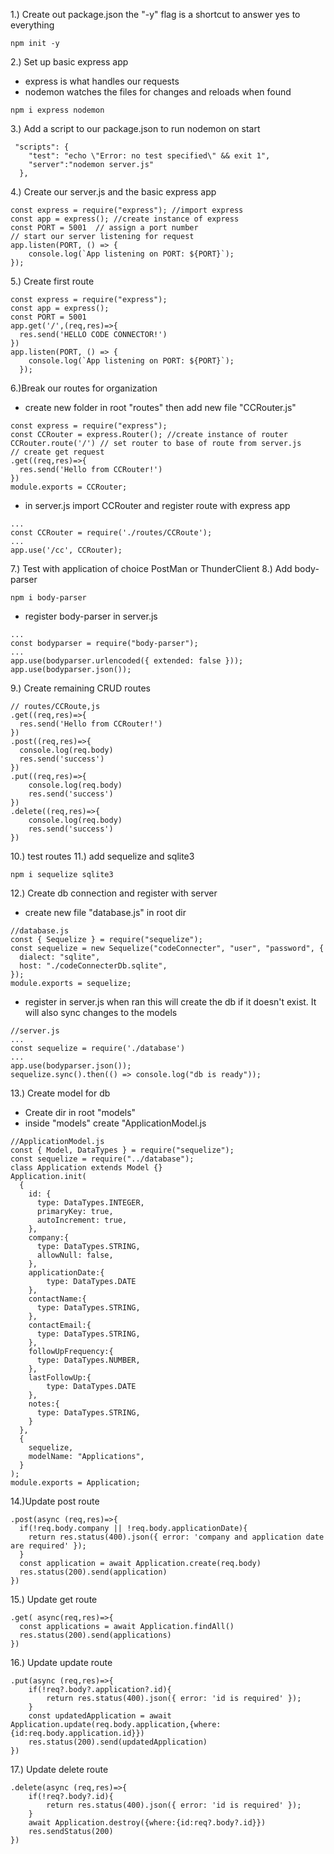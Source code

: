 1.) Create out package.json the "-y" flag is a shortcut to answer yes to everything
```
npm init -y
```

2.) Set up basic express app 
- express is what handles our requests
- nodemon watches the files for changes and reloads when found
```
npm i express nodemon
```

3.) Add a script to our package.json to run nodemon on start
```
 "scripts": { 
    "test": "echo \"Error: no test specified\" && exit 1", 
    "server":"nodemon server.js" 
  },
```
4.) Create our server.js and the basic express app
```
const express = require("express"); //import express 
const app = express(); //create instance of express 
const PORT = 5001  // assign a port number 
// start our server listening for request
app.listen(PORT, () => { 
    console.log(`App listening on PORT: ${PORT}`); 
});
```
5.) Create first route
```
const express = require("express"); 
const app = express(); 
const PORT = 5001 
app.get('/',(req,res)=>{ 
  res.send('HELLO CODE CONNECTOR!') 
}) 
app.listen(PORT, () => { 
    console.log(`App listening on PORT: ${PORT}`); 
  });
```
6.)Break our routes for organization 
- create new folder in root "routes" then add new file "CCRouter.js"
```
const express = require("express"); 
const CCRouter = express.Router(); //create instance of router 
CCRouter.route('/') // set router to base of route from server.js 
// create get request 
.get((req,res)=>{ 
  res.send('Hello from CCRouter!') 
}) 
module.exports = CCRouter;
```
- in server.js import CCRouter and register route with express app
```
...
const CCRouter = require('./routes/CCRoute');
...
app.use('/cc', CCRouter);
```
7.) Test with application of choice PostMan or ThunderClient 
8.) Add body-parser 
```
npm i body-parser
```
- register body-parser in server.js 
```
...
const bodyparser = require("body-parser");
...
app.use(bodyparser.urlencoded({ extended: false })); 
app.use(bodyparser.json());
```
9.) Create remaining CRUD routes
```
// routes/CCRoute,js
.get((req,res)=>{ 
  res.send('Hello from CCRouter!') 
}) 
.post((req,res)=>{ 
  console.log(req.body) 
  res.send('success') 
}) 
.put((req,res)=>{ 
    console.log(req.body) 
    res.send('success') 
}) 
.delete((req,res)=>{ 
    console.log(req.body) 
    res.send('success') 
})
```
10.) test routes 
11.) add sequelize and sqlite3
```
npm i sequelize sqlite3
```
12.) Create db connection and register with server
- create new file "database.js" in root dir 
```
//database.js
const { Sequelize } = require("sequelize"); 
const sequelize = new Sequelize("codeConnecter", "user", "password", { 
  dialect: "sqlite", 
  host: "./codeConnecterDb.sqlite", 
}); 
module.exports = sequelize;
```
- register in server.js when ran this will create the db if it doesn't exist. It will also sync changes to the models

```
//server.js
...
const sequelize = require('./database')
...
app.use(bodyparser.json());
sequelize.sync().then(() => console.log("db is ready"));
```
13.) Create model for db
- Create dir in root "models"
- inside "models" create "ApplicationModel.js
```
//ApplicationModel.js
const { Model, DataTypes } = require("sequelize"); 
const sequelize = require("../database"); 
class Application extends Model {} 
Application.init( 
  { 
    id: { 
      type: DataTypes.INTEGER, 
      primaryKey: true, 
      autoIncrement: true,  
    }, 
    company:{ 
      type: DataTypes.STRING, 
      allowNull: false, 
    }, 
    applicationDate:{ 
        type: DataTypes.DATE 
    }, 
    contactName:{ 
      type: DataTypes.STRING, 
    }, 
    contactEmail:{ 
      type: DataTypes.STRING, 
    }, 
    followUpFrequency:{ 
      type: DataTypes.NUMBER, 
    }, 
    lastFollowUp:{ 
        type: DataTypes.DATE 
    }, 
    notes:{ 
      type: DataTypes.STRING, 
    } 
  }, 
  { 
    sequelize, 
    modelName: "Applications", 
  } 
); 
module.exports = Application;
```
14.)Update post route
```
.post(async (req,res)=>{ 
  if(!req.body.company || !req.body.applicationDate){ 
    return res.status(400).json({ error: 'company and application date are required' }); 
  } 
  const application = await Application.create(req.body) 
  res.status(200).send(application) 
})
```
15.) Update get route
```
.get( async(req,res)=>{ 
  const applications = await Application.findAll() 
  res.status(200).send(applications) 
})
```
16.) Update update route
```
.put(async (req,res)=>{ 
    if(!req?.body?.application?.id){ 
        return res.status(400).json({ error: 'id is required' }); 
    } 
    const updatedApplication = await Application.update(req.body.application,{where:{id:req.body.application.id}}) 
    res.status(200).send(updatedApplication) 
})
```
17.) Update delete route
```
.delete(async (req,res)=>{ 
    if(!req?.body?.id){ 
        return res.status(400).json({ error: 'id is required' }); 
    } 
    await Application.destroy({where:{id:req?.body?.id}}) 
    res.sendStatus(200) 
})
```